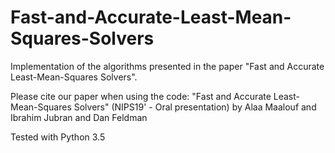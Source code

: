 # Fast-and-Accurate-Least-Mean-Squares-Solvers
Implementation of the algorithms presented in the paper "Fast and Accurate Least-Mean-Squares Solvers".

Please cite our paper when using the code: "Fast and Accurate Least-Mean-Squares Solvers" (NIPS19' - Oral presentation) by 
Alaa Maalouf and Ibrahim Jubran and Dan Feldman

Tested with Python 3.5
